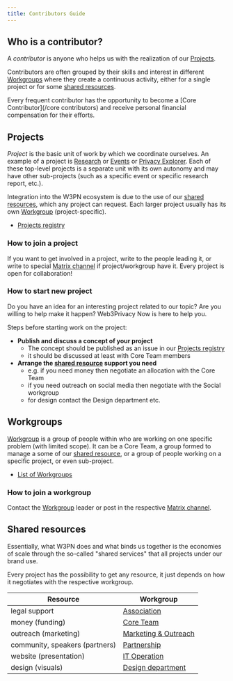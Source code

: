 ```yaml
---
title: Contributors Guide
---
```


## Who is a contributor?

A *contributor* is anyone who helps us with the realization of our [Projects](#projects).

Contributors are often grouped by their skills and interest in different [Workgroups](#workgroups) where they create a continuous activity, either for a single project or for some [shared resources](#shared-resources).

Every frequent contributor has the opportunity to become a [Core Contributor](/core contributors) and receive personal financial compensation for their efforts.

## Projects

*Project* is the basic unit of work by which we coordinate ourselves. An example of a project is [Research](/research) or [Events](/events) or [Privacy Explorer](/projects/privacy-explorer). Each of these top-level projects is a separate unit with its own autonomy and may have other sub-projects (such as a specific event or specific research report, etc.).

Integration into the W3PN ecosystem is due to the use of our [shared resources](#shared-resources), which any project can request. Each larger project usually has its own  [Workgroup](/workgroups) (project-specific).

* [Projects registry](https://github.com/orgs/web3privacy/projects/12)

### How to join a project

If you want to get involved in a project, write to the people leading it, or write to special [Matrix channel](/communication#matrix-chat) if project/workgroup have it. Every project is open for collaboration!

### How to start new project

Do you have an idea for an interesting project related to our topic? Are you willing to help make it happen? Web3Privacy Now is here to help you.

Steps before starting work on the project:
* **Publish and discuss a concept of your project**
  * The concept should be published as an issue in our [Projects registry](https://github.com/web3privacy/projects/issues)
  * it should be discussed at least with Core Team members
* **Arrange the [shared resource](#shared-resources) support you need** 
  * e.g. if you need money then negotiate an allocation with the Core Team
  * if you need outreach on social media then negotiate with the Social workgroup
  * for design contact the Design department etc.

## Workgroups

[Workgroup](/workgroups) is a group of people within who are working on one specific problem (with limited scope). It can be a Core Team, a group formed to manage a some of our [shared resource](#shared-resources), or a group of people working on a specific project, or even sub-project.

* [List of Workgroups](/workgroups)

### How to join a workgroup

Contact the [Workgroup](/workgroups) leader or post in the respective [Matrix channel](/communication#matrix-chat).


## Shared resources

Essentially, what W3PN does and what binds us together is the economies of scale through the so-called "shared services" that all projects under our brand use.

Every project has the possibility to get any resource, it just depends on how it negotiates with the respective workgroup.

| Resource | Workgroup |
| --- | --- |
| legal support | [Association](/association) |
| money (funding) | [Core Team](/core-team) |
| outreach (marketing) | [Marketing & Outreach](/workgroups#internal) |
| community, speakers (partners) | [Partnership](/workgroups#internal) |
| website (presentation) | [IT Operation](/workgroups#internal) |
| design (visuals) | [Design department](/workgroups#internal) |

